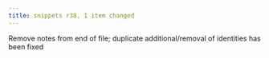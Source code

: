 ```yaml
---
title: snippets r38, 1 item changed
---
```


Remove notes from end of file; duplicate additional/removal of identities has been fixed
